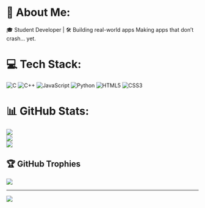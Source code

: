 # 💫 About Me:
🎓 Student Developer | 🛠️ Building real-world apps Making apps that don’t crash... yet.


# 💻 Tech Stack:
![C](https://img.shields.io/badge/c-%2300599C.svg?style=for-the-badge&logo=c&logoColor=white) ![C++](https://img.shields.io/badge/c++-%2300599C.svg?style=for-the-badge&logo=c%2B%2B&logoColor=white) ![JavaScript](https://img.shields.io/badge/javascript-%23323330.svg?style=for-the-badge&logo=javascript&logoColor=%23F7DF1E) ![Python](https://img.shields.io/badge/python-3670A0?style=for-the-badge&logo=python&logoColor=ffdd54) ![HTML5](https://img.shields.io/badge/html5-%23E34F26.svg?style=for-the-badge&logo=html5&logoColor=white) ![CSS3](https://img.shields.io/badge/css3-%231572B6.svg?style=for-the-badge&logo=css3&logoColor=white)
# 📊 GitHub Stats:
![](https://github-readme-stats.vercel.app/api?username=MusaBinKhalid&theme=dark&hide_border=false&include_all_commits=false&count_private=false)<br/>
![](https://nirzak-streak-stats.vercel.app/?user=MusaBinKhalid&theme=dark&hide_border=false)<br/>
![](https://github-readme-stats.vercel.app/api/top-langs/?username=MusaBinKhalid&theme=dark&hide_border=false&include_all_commits=false&count_private=false&layout=compact)

## 🏆 GitHub Trophies
![](https://github-profile-trophy.vercel.app/?username=MusaBinKhalid&theme=radical&no-frame=false&no-bg=true&margin-w=4)

---
[![](https://visitcount.itsvg.in/api?id=MusaBinKhalid&icon=0&color=0)](https://visitcount.itsvg.in)

<!-- Proudly created with GPRM ( https://gprm.itsvg.in ) -->
